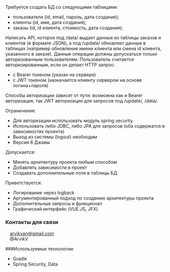 ## 
Требуется создать БД со следующими таблицами:<br>

- пользователи (id, email, пароль, дата создания);<br>
- клиенты (id, имя, дата создания);<br>
- заказы (id, id клиента, стоимость, дата создания);<br>

Написать API, которое под /data/ выдает данные из таблицы заказов и клиентов (в формате JSON), а под /update/ обновляет данные в таблицах (например обновление имени клиента или смена id клиента, указанного в заказе).  Данные операции должны допускаться только авторизованным пользователям. Пользователь считается авторизированным, если он делает HTTP запрос:<br>

- с Bearer токеном (указан на сервере)<br>
- с JWT токеном (назначается клиенту сервером на основе логина+пароля)<br>

Способы авторизации зависят от пути: возможна как и Bearer авторизация, так  JWT авторизация для запросов под /update/, /data/.<br>

Ограничения:<br>
- Для авторизации использовать модуль spring security.<br>
- Использовать либо JDBC, либо JPA для запросов (оба содержатся в зависимостях проекта)<br>
- Выход из системы (logout) необходим<br>
- Версия 8 Джавы<br>

Допускается:<br>
- Менять архитектуру проекта любым способом<br>
- Добавлять зависимости в проект<br>
- Создавать дополнительные поля в таблицы БД<br>

Приветствуется:<br>
- Логирование через logback<br>
- Аргументированный подход по созданию архитектуры проекта<br>
- Дополнительные запросы и функционал<br>
- Графический интерфейс (VUE.JS, JFX)<br>



### Контакты для связи<br>
<img src="https://img.icons8.com/clouds/100/000000/gmail-new.png" width="10"/> arvikvan@gmail.com<br>
<img src="https://img.icons8.com/color/100/000000/telegram-app--v2.png" width="10"/> @ArvikV

###Используемые технологии:
- Gradle
- Spring Security, Data


